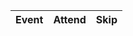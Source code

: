 <!-- HTML table fragment for page -->
<table>
  <thead>
  <tr>
    <th>Event</th>
    <th>Attend</th>
    <th>Skip</th>
  </tr> 
  </thead>
  <tbody id="result">
    <!-- javascript generated data -->
  </tbody>
</table>

<!-- Script is layed out in a sequence (without a function) and will execute when page is loaded -->
<script>

  // prepare HTML defined "result" container for new output
  const resultContainer = document.getElementById("result");

  // keys for product reactions
  const attend = "attend";
  const skip = "skip";

  // prepare fetch urls
  // const url = "https://flask.nighthawkcodingsociety.com/api/products";
  const url = "https://rebeccaaa.tk/api/event";
  const get_url = url +"/";
  const attend_url = url + "/attend/";  
  const skip_url = url + "/skip/";  

  // prepare fetch GET options
  const options = {
    method: 'GET', // *GET, POST, PUT, DELETE, etc.
    mode: 'cors', // no-cors, *cors, same-origin
    cache: 'default', // *default, no-cache, reload, force-cache, only-if-cached
    credentials: 'same-origin', // include, same-origin, omit
    headers: {
      'Content-Type': 'application/json'
      // 'Content-Type': 'application/x-www-form-urlencoded',
    },
  };
  // prepare fetch PUT options, clones with JS Spread Operator (...)
  const put_options = {...options, method: 'PUT'}; // clones and replaces method

  // fetch the API
  fetch(get_url, options)
    // response is a RESTful "promise" on any successful fetch
    .then(response => {
      // check for response errors
      if (response.status !== 200) {
          error('GET API response failure: ' + response.status);
          return;
      }
      // valid response will have JSON data
      response.json().then(data => {
          console.log(data);
          for (const row of data) {
            // make "tr element" for each "row of data"
            const tr = document.createElement("tr");
            
            // td for product cell
            const event = document.createElement("td");
              event.innerHTML = row.id + ". " + row.event;  // add fetched data to innerHTML

            // td for attend cell with onclick actions
            const attend = document.createElement("td");
              const attend_but = document.createElement('button');
              attend_but.id = attend+row.id   // establishes a attend JS id for cell
              attend_but.innerHTML = row.attend;  // add fetched "attend count" to innerHTML
              attend_but.onclick = function () {
                // onclick function call with "like parameters"
                reaction(attend, attend_url+row.id, attend_but.id);  
              };
              attend.appendChild(attend_but);  // add "attend button" to attend cell

            // td for skip cell with onclick actions
            const skip = document.createElement("td");
              const skip_but = document.createElement('button');
              skip_but.id = skip+row.id  // establishes a skip JS id for cell
              skip_but.innerHTML = row.skip;  // add fetched "skip count" to innerHTML
              skip_but.onclick = function () {
                // onclick function call with "skip parameters"
                reaction(skip, skip_url+row.id, skip_but.id);  
              };
              skip.appendChild(skip_but);  // add "skip button" to skip cell
             
            // this builds ALL td's (cells) into tr (row) element
            tr.appendChild(event);
            tr.appendChild(attend);
            tr.appendChild(skip);

            // this adds all the tr (row) work above to the HTML "result" container
            resultContainer.appendChild(tr);
          }
      })
  })
  // catch fetch errors (ie Nginx ACCESS to server blocked)
  .catch(err => {
    error(err + " " + get_url);
  });

  // Reaction function to likes or skips user actions
  function reaction(type, put_url, elemID) {

    // fetch the API
    fetch(put_url, put_options)
    // response is a RESTful "promise" on any successful fetch
    .then(response => {
      // check for response errors
      if (response.status !== 200) {
          error("PUT API response failure: " + response.status)
          return;  // api failure
      }
      // valid response will have JSON data
      response.json().then(data => {
          console.log(data);
          // Likes or skips updated/incremented
          if (type === attend) // like data element
            document.getElementById(elemID).innerHTML = data.attend;  // fetched attend data assigned to attend Document Object Model (DOM)
          else if (type === skip) // skip data element
            document.getElementById(elemID).innerHTML = data.skip;  // fetched skip data assigned to skip Document Object Model (DOM)
          else
            error("unknown type: " + type);  // should never occur
      })
    })
    // catch fetch errors (ie Nginx ACCESS to server blocked)
    .catch(err => {
      error(err + " " + put_url);
    });
    
  }

  // Something went wrong with actions or responses
  function error(err) {
    // log as Error in console
    console.error(err);
    // append error to resultContainer
    const tr = document.createElement("tr");
    const td = document.createElement("td");
    td.innerHTML = err;
    tr.appendChild(td);
    resultContainer.appendChild(tr);
  }

</script>
